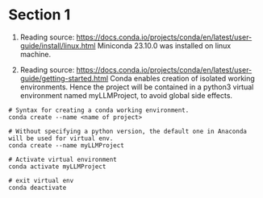 # Section 1
1) Reading source: https://docs.conda.io/projects/conda/en/latest/user-guide/install/linux.html
Miniconda 23.10.0 was installed on linux machine.

2) Reading source: https://docs.conda.io/projects/conda/en/latest/user-guide/getting-started.html
Conda enables creation of isolated working environments.
Hence the project will be contained in a python3 virtual environment named myLLMProject, to avoid global side effects.

```
# Syntax for creating a conda working environment.
conda create --name <name of project>

# Without specifying a python version, the default one in Anaconda will be used for virtual env.
conda create --name myLLMProject

# Activate virtual environment
conda activate myLLMProject

# exit virtual env
conda deactivate
```

